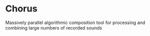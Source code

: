 # Chorus
Massively parallel algorithmic composition tool for processing and combining large numbers of recorded sounds
